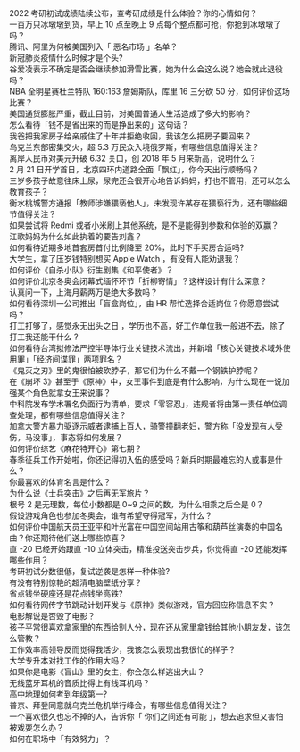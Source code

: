 2022 考研初试成绩陆续公布，查考研成绩是什么体验？你的心情如何？  
一百万只冰墩墩到货，早上 10 点至晚上 9 点每个整点都可抢，你抢到冰墩墩了吗？  
腾讯、阿里为何被美国列入「 恶名市场 」名单？  
新冠肺炎疫情什么时候才是个头?  
谷爱凌表示不确定是否会继续参加滑雪比赛，她为什么会这么说？她会就此退役吗？  
NBA 全明星赛杜兰特队 160:163 詹姆斯队，库里 16 三分砍 50 分，如何评价这场比赛？  
美国通货膨胀严重，截止目前，对美国普通人生活造成了多大的影响？  
怎么看待「钱不是省出来的而是挣出来的」这句话？  
我爸把我家房子给亲戚住了十年并拒绝收回，我该怎么把房子要回来？  
乌克兰东部密集交火，超 5.3 万民众入境俄罗斯，有哪些信息值得关注？  
离岸人民币对美元升破 6.32 关口，创 2018 年 5 月来新高，说明什么？  
2 月 21 日开学首日，北京四环内道路全面「飘红」，你今天出行顺畅吗？  
三岁多孩子故意往床上尿，尿完还会很开心地告诉妈妈，打也不管用，还可以怎么教育孩子？  
衡水桃城警方通报「教师涉嫌猥亵他人」，未发现许某存在猥亵行为，还有哪些细节值得关注？  
如果尝试将 Redmi 或者小米刷上其他系统，是不是能得到参数和体验的双赢？  
江歌妈妈为什么如此执着的要告刘鑫？  
如何看待近期多地首套房首付比例降至 20%，此时下手买房合适吗?  
大学生，拿了压岁钱特别想买 Apple Watch ，有没有人能劝退我？  
如何评价《自杀小队》衍生剧集《和平使者》？  
如何评价北京冬奥会闭幕式缅怀环节「折柳寄情」？这样设计有什么深意？  
认真问一下，上海月薪两万是绝大多数吗？  
如何看待深圳一公司推出「盲盒岗位」，由 HR 帮忙选择合适岗位？你愿意尝试吗？  
打工打够了，感觉永无出头之日 ，学历也不高，好工作单位我一般进不去，除了打工我还能干什么 ?  
如何看待台湾拟修法严控半导体行业关键技术流出，并新增「核心关键技术域外使用罪」「经济间谍罪」两项罪名？  
《鬼灭之刃》里的鬼很怕被砍脖子，那它们为什么不戴一个钢铁护脖呢？  
在《崩坏 3》甚至于《原神》中，女王事件到底是有什么影响，为什么现在一说加强某个角色就拿女王来说事？  
中科院发布学术署名负面行为清单，要求「零容忍」，违规者将由第一责任单位调查处理，都有哪些信息值得关注？  
加拿大警方暴力驱逐示威者逮捕上百人，骑警撞翻老妇，警方称「没发现有人受伤，马没事」，事态将如何发展？  
如何评价综艺《麻花特开心》第七期？  
春季征兵工作开始啦，你还记得初入伍的感受吗？新兵时期最难忘的人或事是什么？  
你最喜欢的体育名言是什么？  
为什么说《士兵突击》之后再无军旅片？  
根号 2 是无理数，每位小数都是 0~9 之间的数，为什么相乘之后全是 0？  
假设游戏角色也参加冬奥会，谁有希望夺得冠军，为什么？  
如何评价中国航天员王亚平和叶光富在中国空间站用古筝和葫芦丝演奏的中国名曲？你还期待他们送上哪些惊喜？  
直 -20 已经开始跟直 -10 立体突击，精准投送突击步兵，你觉得直 -20 还能发挥哪些作用？  
考研初试分数很低，复试逆袭是怎样一种体验?  
有没有特别惊艳的超清电脑壁纸分享？  
省点钱坐硬座还是花点钱坐高铁?  
如何看待网传字节跳动计划开发与《原神》类似游戏，官方回应称信息不实？  
电影解说是否毁了电影？  
孩子平常很喜欢拿家里的东西给别人分，现在还从家里拿钱给其他小朋友发，该怎么管教？  
工作效率高领导反而觉得我活少，我该怎么表现出我很忙的样子？  
大学专升本对找工作的作用大吗？  
如果你是电影《盲山》里的女主，你会怎么样逃出大山？  
无线蓝牙耳机的音质比得上有线耳机吗？  
高中地理如何考到年级第一?  
普京、拜登同意就乌克兰危机举行峰会，有哪些信息值得关注？  
一个喜欢很久也忘不掉的人，告诉你「 你们之间还有可能 」，想去追求但又害怕被戏耍怎么办？  
如何在职场中「有效努力」？  
